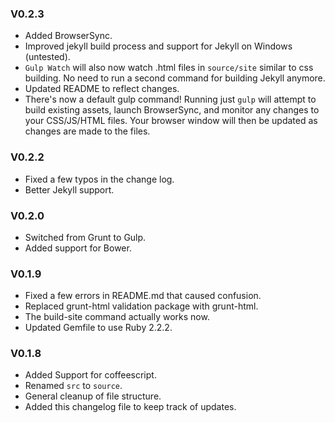 ### V0.2.3
* Added BrowserSync.
* Improved jekyll build process and support for Jekyll on Windows (untested).
* `Gulp Watch` will also now watch .html files in `source/site` similar to css building. No need to run a second command for building Jekyll anymore.
* Updated README to reflect changes.
* There's now a default gulp command! Running just `gulp` will attempt to build existing assets, launch BrowserSync, and monitor any changes to your CSS/JS/HTML files. Your browser window will then be updated as changes are made to the files.

### V0.2.2
* Fixed a few typos in the change log.
* Better Jekyll support.

### V0.2.0
* Switched from Grunt to Gulp.
* Added support for Bower.

### V0.1.9
* Fixed a few errors in README.md that caused confusion.
* Replaced grunt-html validation package with grunt-html.
* The build-site command actually works now.
* Updated Gemfile to use Ruby 2.2.2.

### V0.1.8
* Added Support for coffeescript.
* Renamed `src` to `source`.
* General cleanup of file structure.
* Added this changelog file to keep track of updates.
